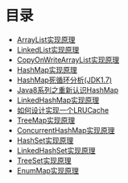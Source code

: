 # 目录

- [ArrayList实现原理](/Java基础/集合/21-ArrayList实现原理.md) </br>
- [LinkedList实现原理](/Java基础/集合/22-LinkedList实现原理.md) </br>
- [CopyOnWriteArrayList实现原理](/Java基础/集合/23-CopyOnWriteArrayList实现原理.md) </br>
- [HashMap实现原理](/Java基础/集合/24-HashMap实现原理.md) </br>
- [HashMap死循环分析(JDK1.7)](/Java基础/集合/24-HashMap死循环分析(JDK1.7).md) </br>
- [Java8系列之重新认识HashMap](/Java基础/集合/25-Java8系列之重新认识HashMap.md) </br>
- [LinkedHashMap实现原理](/Java基础/集合/26-LinkedHashMap实现原理.md) </br>
- [如何设计实现一个LRUCache](/Java基础/集合/26-如何设计实现一个LRUCache.md) </br>
- [TreeMap实现原理](/Java基础/集合/27-TreeMap实现原理.md) </br>
- [ConcurrentHashMap实现原理](/Java基础/集合/28-ConcurrentHashMap实现原理.md) </br>
- [HashSet实现原理](/Java基础/集合/29-HashSet实现原理.md) </br>
- [LinkedHashSet实现原理](/Java基础/集合/210-LinkedHashSet实现原理.md) </br>
- [TreeSet实现原理](/Java基础/集合/211-TreeSet实现原理.md) </br>
- [EnumMap实现原理](/Java基础/集合/212-EnumMap实现原理.md) </br>
